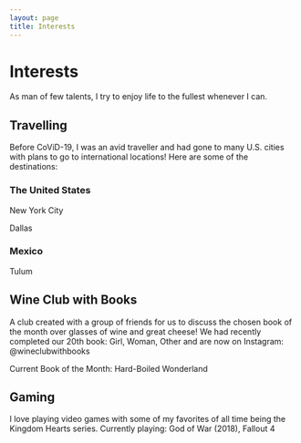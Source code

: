 ```yaml
---
layout: page
title: Interests
---
```


# Interests

As man of few talents, I try to enjoy life to the fullest whenever I can.

## Travelling

Before CoViD-19, I was an avid traveller and had gone to many U.S. cities
with plans to go to international locations! Here are some of the
destinations:

### The United States

New York City

Dallas

### Mexico

Tulum

## Wine Club with Books

A club created with a group of friends for us to discuss
the chosen book of the month over glasses of wine and great cheese!
We had recently completed our 20th book: Girl, Woman, Other and
are now on Instagram: @wineclubwithbooks

Current Book of the Month: Hard-Boiled Wonderland

## Gaming

I love playing video games with some of my favorites of all time
being the Kingdom Hearts series.
Currently playing: God of War (2018), Fallout 4
